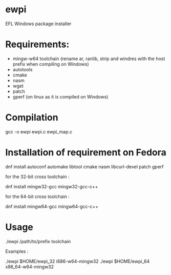 # ewpi
EFL Windows package installer

# Requirements:
 * mingw-w64 toolchain (rename ar, ranlib, strip and windres with the host prefix when compiling on Windows)
 * autotools
 * cmake
 * nasm
 * wget
 * patch
 * gperf (on linux as it is compiled on Windows)

# Compilation

gcc -o ewpi ewpi.c ewpi_map.c

# Installation of requirement on Fedora

dnf install autoconf automake libtool cmake nasm libcurl-devel patch gperf

for the 32-bit cross toolchain :

dnf install mingw32-gcc mingw32-gcc-c++

for the 64-bit cross toolchain :

dnf install mingw64-gcc mingw64-gcc-c++

# Usage

./ewpi /path/to/prefix toolchain

Examples :

./ewpi $HOME/ewpi_32 i686-w64-mingw32
./ewpi $HOME/ewpi_64 x86_64-w64-mingw32
